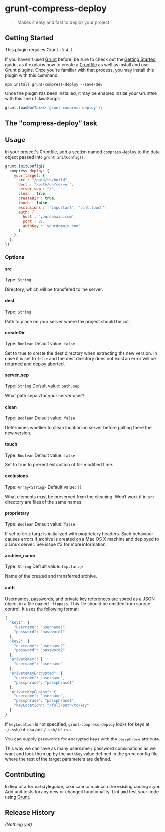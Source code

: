 # grunt-compress-deploy

> Makes it easy and fast to deploy your project

## Getting Started
This plugin requires Grunt `~0.4.1`

If you haven't used [Grunt](http://gruntjs.com/) before, be sure to check out the [Getting Started](http://gruntjs.com/getting-started) guide, as it explains how to create a [Gruntfile](http://gruntjs.com/sample-gruntfile) as well as install and use Grunt plugins. Once you're familiar with that process, you may install this plugin with this command:

```shell
npm install grunt-compress-deploy --save-dev
```

Once the plugin has been installed, it may be enabled inside your Gruntfile with this line of JavaScript:

```js
grunt.loadNpmTasks('grunt-compress-deploy');
```

## The "compress-deploy" task

## Usage
In your project's Gruntfile, add a section named `compress-deploy` to the data object passed into `grunt.initConfig()`.

```js
grunt.initConfig({
  compress-deploy: {
    your_target: {
      src : "/path/to/build",
      dest : "/path/on/server",
      server_sep : "/",
      clean : true,
      createDir : true,
      touch : false,
      exclusions : ['important', 'dont.touch'],
      auth: {
        host : 'yourdomain.com',
        port : 22,
        authKey : 'yourdomain.com'
      }.
    },
  },
})
```

### Options

#### src
Type: `String`

Directory, which will be transfered to the server.

#### dest
Type: `String`

Path to place on your server where the project should be put.

#### createDir
Type: `Boolean`
Default value: `false`

Set to true to create the dest directory when extracting the new version. In
case it is set to `false` and the dest directory does not exist an error will
be returned and deploy aborted.

#### server_sep
Type: `String`
Default value: `path.sep`

What path separator your server uses?

#### clean
Type: `Boolean`
Default value: `false`

Determines whether to clean location on server before putting there the new version.

#### touch
Type: `Boolean`
Default value: `false`

Set to true to prevent extraction of file modified time. 

#### exclusions
Type: `Array<String>`
Default value: `[]`

What elements must be preserved from the cleaning. Won't work if in `src` directory are files of the same names.

#### proprietary
Type: `Boolean`
Default value: `false`

If set to `true` targz is initialized with proprietary headers.
Such behaviour causes errors if archive is created on a Mac OS X machine and
deployed to a Linux server. See issue #3 for more information.

#### archive_name
Type: `String`
Default value: `tmp.tar.gz`

Name of the created and transferred archive.

#### auth

Usernames, passwords, and private key references are stored as a JSON object in a file named `.ftppass`. This file should be omitted from source control. It uses the following format:

```javascript
{
  "key1": {
    "username": "username1",
    "password": "password1"
  },
  "key2": {
    "username": "username2",
    "password": "password2"
  },
  "privateKey": {
    "username": "username"
  },
  "privateKeyEncrypted": {
    "username": "username",
    "passphrase": "passphrase1"
  },
  "privateKeyCustom": {
    "username": "username",
    "passphrase": "passphrase1",
    "keyLocation": "/full/path/to/key"
  }
}
```

If `keyLocation` is not specified, `grunt-compress-deploy` looks for keys at `~/.ssh/id_dsa` and `/.ssh/id_rsa`.

You can supply passwords for encrypted keys with the `passphrase` attribute.

This way we can save as many username / password combinations as we want and look them up by the `authKey` value defined in the _grunt_ config file where the rest of the target parameters are defined.



## Contributing
In lieu of a formal styleguide, take care to maintain the existing coding style. Add unit tests for any new or changed functionality. Lint and test your code using [Grunt](http://gruntjs.com/).

## Release History
_(Nothing yet)_

